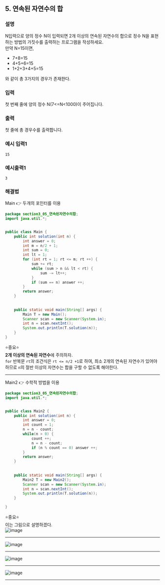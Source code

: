 ## 5. 연속된 자연수의 합  
  
### 설명  
N입력으로 양의 정수 N이 입력되면 2개 이상의 연속된 자연수의 합으로 정수 N을 표현하는 방법의 가짓수를 출력하는 프로그램을 작성하세요.  
만약 N=15이면,  

* 7+8=15  
* 4+5+6=15  
* 1+2+3+4+5=15  
  
와 같이 총 3가지의 경우가 존재한다.              
    
### 입력    
첫 번째 줄에 양의 정수 N(7<=N<1000)이 주어집니다.  
  
### 출력  
첫 줄에 총 경우수를 출력합니다.   
  
### 예시 입력1  
```
15
```  
    
### 예시출력1  

```
3
```  
  
### 해결법  
Main 👉 두개의 포인터를 이용  

```java
package section3_05_연속된자연수의합;
import java.util.*;


public class Main {
	public int solution(int n) {
		int answer = 0;
		int m = n/2 + 1;
		int sum = 0;
		int lt = 1;
		for (int rt = 1; rt <= m; rt ++) {
			sum += rt;
			while (sum > n && lt < rt) {
				sum -= lt++;
			}
			if (sum == n) answer ++;
		}
		return answer;
	}
	
	
	public static void main(String[] args) {
		Main T = new Main();
		Scanner scan = new Scanner(System.in);
		int n = scan.nextInt();
		System.out.println(T.solution(n));
	}
}

```  
⭐중요⭐  
**2개 이상의 연속된 자연수**에 주의하자.  
`for` 반복문 `rt`의 조건식은 `rt <= n/2 +1`로 하여, 최소 2개의 연속된 자연수가 있어야 하므로 `n`의 절반 이상의 자연수는 합을 구할 수 없도록 해야한다.  
  
---    
Main2 👉 수학적 방법을 이용  
  
```java
package section3_05_연속된자연수의합;
import java.util.*;


public class Main2 {
	public int solution(int n) {
		int answer = 0; 
		int count = 1;
		n = n - count;
		while(n > 0) {
			count ++;
			n = n - count;
			if (n % count == 0) answer ++;
		}
		return answer;
	}
	
	
	public static void main(String[] args) {
		Main2 T = new Main2();
		Scanner scan = new Scanner(System.in);
		int n = scan.nextInt();
		System.out.println(T.solution(n));
	}

}

```  
  
⭐중요⭐  
이는 그림으로 설명하겠다.  
![image](https://github.com/han-tomas/HTJ_AlgorithmStudy/assets/124488773/d8e6f907-19df-484f-9c36-9aec9bfd5b7c)  
  
---  
![image](https://github.com/han-tomas/HTJ_AlgorithmStudy/assets/124488773/3f422630-cbe6-4d66-bbb4-20e9222dcf0f)  
  
---  
![image](https://github.com/han-tomas/HTJ_AlgorithmStudy/assets/124488773/65df98bc-d459-4370-a9d3-32ccee94386a)  
  
---  
![image](https://github.com/han-tomas/HTJ_AlgorithmStudy/assets/124488773/fdef4f51-e599-4d70-ab06-643e1f7a8b9b)  
  
---  